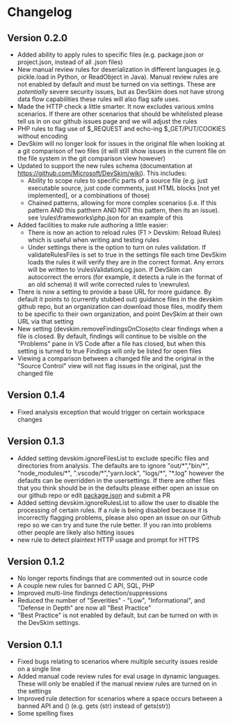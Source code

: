 # Changelog

## Version 0.2.0
* Added ability to apply rules to specific files (e.g. package.json or project.json, instead of all .json files)
* New manual review rules for deserialization in different languages (e.g. pickle.load in Python, or ReadObject in Java).  Manual review rules are not enabled by default and must be turned on via settings.  These are *potentially* severe security issues, but as DevSkim does not have strong data flow capabilities these rules will also flag safe uses.  
* Made the HTTP check a little smarter.  It now excludes various xmlns scenarios.  If there are other scenarios that should be whitelisted please tell us in on our github issues page and we will adjust the rules
* PHP rules to flag use of $_REQUEST and echo-ing $_GET/PUT/COOKIES without encoding
* DevSkim will no longer look for issues in the original file when looking at a git comparison of two files (it will still show issues in the current file on the file system in the git comparison view however)
* Updated to support the new rules schema (documentation at https://github.com/Microsoft/DevSkim/wiki).  This includes:
    * Ability to scope rules to specific parts of a source file (e.g. just executable source, just code comments, just HTML blocks [not yet implemented], or a combinations of those)
    * Chained patterns, allowing for more complex scenarios (i.e. If this pattern AND this patthern AND NOT this pattern, then its an issue).  see <extension directory>\rules\frameworks\php.json for an example of this
* Added facilities to make rule authoring a little easier:
    * There is now an action to reload rules (F1 > Devskim: Reload Rules) which is useful when writing and testing rules
    * Under settings there is the option to turn on rules validation.  If validateRulesFiles is set to true in the settings file each time DevSkim loads the rules it will verify they are in the correct format.  Any errors will be written to <extension directory>\rulesValidationLog.json.  If DevSkim can autocorrect the errors (for example, it detects a rule in the format of an old schema) it will write corrected rules to <extension directory>\newrules\
* There is now a setting to provide a base URL for more guidance.  By default it points to (currently stubbed out) guidance files in the devskim github repo, but an organization can download those files, modify them to be specific to their own organization, and point DevSkim at their own URL via that setting
* New setting (devskim.removeFindingsOnClose)to clear findings when a file is closed.  By default, findings will continue to be visible on the "Problems" pane in VS Code after a file has closed, but when this setting is turned to true Findings will only be listed for open files
* Viewing a comparison between a changed file and the original in the "Source Control" view will not flag issues in the original, just the changed file



## Version 0.1.4
* Fixed analysis exception that would trigger on certain workspace changes

## Version 0.1.3
* Added setting devskim.ignoreFilesList to exclude specific files and directories from analysis.  The defaults are to ignore "out/\*","bin/\*", "node_modules/\*", ".vscode/\*","yarn.lock", "logs/\*", "\*.log" however the defaults can be overridden in the usersettings.  If there are other files that you think should be in the defaults please either open an issue on our github repo or edit [package.json](https://github.com/Microsoft/DevSkim-VSCode-Plugin/blob/master/client/package.json) and submit a PR  
* Added setting devskim.ignoreRulesList to allow the user to disable the processing of certain rules.  If a rule is being disabled because it is incorrectly flagging problems, please also open an issue on our Github repo so we can try and tune the rule better.  If you ran into problems other people are likely also hitting issues
* new rule to detect plaintext HTTP usage and prompt for HTTPS

## Version 0.1.2
* No longer reports findings that are commented out in source code
* A couple new rules for banned C API, SQL, PHP
* Improved multi-line findings detection/suppressions
* Reduced the number of "Severities" - "Low", "Informational", and "Defense in Depth" are now all "Best Practice"
* "Best Practice" is not enabled by default, but can be turned on with in the DevSkim settings.  

## Version 0.1.1
* Fixed bugs relating to scenarios where multiple security issues reside on a single line
* Added manual code review rules for eval usage in dynamic languages.  These will only be enabled if the manual review rules are turned on in the settings
* Improved rule detection for scenarios where a space occurs between a banned API and ()  (e.g. gets (str) instead of gets(str))
* Some spelling fixes